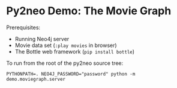 # Py2neo Demo: The Movie Graph

Prerequisites:
- Running Neo4j server
- Movie data set (`:play movies` in browser)
- The Bottle web framework (`pip install bottle`)

To run from the root of the py2neo source tree:
```
PYTHONPATH=. NEO4J_PASSWORD="password" python -m demo.moviegraph.server
```
